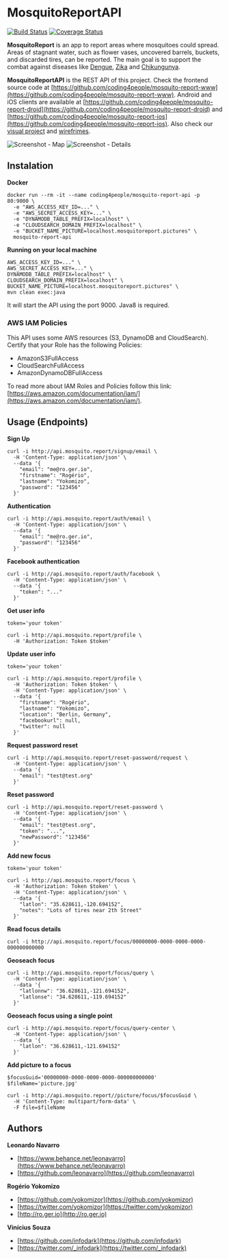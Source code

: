 # MosquitoReportAPI

[![Build Status](https://travis-ci.org/coding4people/mosquito-report-api.svg)](https://travis-ci.org/coding4people/mosquito-report-api)
[![Coverage Status](https://coveralls.io/repos/github/coding4people/mosquito-report-api/badge.svg?branch=master)](https://coveralls.io/github/coding4people/mosquito-report-api?branch=master)

**MosquitoReport** is an app to report areas where mosquitoes could spread. Areas of stagnant water, such as flower vases, uncovered barrels, buckets, and discarded tires, can be reported. The main goal is to support the combat against diseases like [Dengue](https://en.wikipedia.org/wiki/Dengue_fever), [Zika](https://en.wikipedia.org/wiki/Zika_fever) and [Chikungunya](https://en.wikipedia.org/wiki/Chikungunya).

**MosquitoReportAPI** is the REST API of this project. Check the frontend source code at [https://github.com/coding4people/mosquito-report-www](https://github.com/coding4people/mosquito-report-www). Android and iOS clients are available at [https://github.com/coding4people/mosquito-report-droid](https://github.com/coding4people/mosquito-report-droid) and [https://github.com/coding4people/mosquito-report-ios](https://github.com/coding4people/mosquito-report-ios). Also check our [visual project](https://s3.amazonaws.com/coding4people.com/mosquito.report/mosquito.report.visual.png) and [wirefrimes](https://s3.amazonaws.com/coding4people.com/mosquito.report/mosquito.report.wireframe.png).

<div>
  <img alt="Screenshot - Map" src="https://s3.amazonaws.com/coding4people.com/mosquito.report/mosquito.report.screenshot.map.png">
  <img alt="Screenshot - Details" src="https://s3.amazonaws.com/coding4people.com/mosquito.report/mosquito.report.screenshot.details.png">
</div>


## Instalation

**Docker**

```
docker run --rm -it --name coding4people/mosquito-report-api -p 80:9000 \
  -e "AWS_ACCESS_KEY_ID=..." \
  -e "AWS_SECRET_ACCESS_KEY=..." \
  -e "DYNAMODB_TABLE_PREFIX=localhost" \
  -e "CLOUDSEARCH_DOMAIN_PREFIX=localhost" \
  -e "BUCKET_NAME_PICTURE=localhost.mosquitoreport.pictures" \
  mosquito-report-api
```


**Running on your local machine**

```
AWS_ACCESS_KEY_ID=..." \
AWS_SECRET_ACCESS_KEY=..." \
DYNAMODB_TABLE_PREFIX=localhost" \
CLOUDSEARCH_DOMAIN_PREFIX=localhost" \
BUCKET_NAME_PICTURE=localhost.mosquitoreport.pictures" \
mvn clean exec:java
```

It will start the API using the port 9000. Java8 is required.


### AWS IAM Policies

This API uses some AWS resources (S3, DynamoDB and CloudSearch). Certify that your Role has the following Policies:

  * AmazonS3FullAccess
  * CloudSearchFullAccess
  * AmazonDynamoDBFullAccess
  
To read more about IAM Roles and Policies follow this link: [https://aws.amazon.com/documentation/iam/](https://aws.amazon.com/documentation/iam/).
  

## Usage (Endpoints)

**Sign Up**

```
curl -i http://api.mosquito.report/signup/email \
  -H 'Content-Type: application/json' \
  --data '{
    "email": "me@ro.ger.io",
    "firstname": "Rogério",
    "lastname": "Yokomizo",
    "password": "123456"
  }'
```


**Authentication**

```
curl -i http://api.mosquito.report/auth/email \
  -H 'Content-Type: application/json' \
  --data '{
    "email": "me@ro.ger.io",
    "password": "123456"
  }'
```


**Facebook authentication**

```
curl -i http://api.mosquito.report/auth/facebook \
  -H 'Content-Type: application/json' \
  --data '{
    "token": "..."
  }'
```


**Get user info**

```
token='your token'

curl -i http://api.mosquito.report/profile \
  -H 'Authorization: Token $token'
```


**Update user info**

```
token='your token'

curl -i http://api.mosquito.report/profile \
  -H 'Authorization: Token $token' \
  -H 'Content-Type: application/json' \
  --data '{
    "firstname": "Rogério",
    "lastname": "Yokomizo",
    "location": "Berlin, Germany",
    "facebookurl": null,
    "twitter": null
  }'
```


**Request password reset**

```
curl -i http://api.mosquito.report/reset-password/request \
  -H 'Content-Type: application/json' \
  --data '{
    "email": "test@test.org"
  }'
```


**Reset password**

```
curl -i http://api.mosquito.report/reset-password \
  -H 'Content-Type: application/json' \
  --data '{
    "email": "test@test.org",
    "token": "...",
    "newPassword": "123456"
  }'
```


**Add new focus**

```
token='your token'

curl -i http://api.mosquito.report/focus \
  -H 'Authorization: Token $token' \
  -H 'Content-Type: application/json' \
  --data '{
    "latlon": "35.628611,-120.694152",
    "notes": "Lots of tires near 2th Street"
  }'
```


**Read focus details**

```
curl -i http://api.mosquito.report/focus/00000000-0000-0000-0000-000000000000
```


**Geoseach focus**

```
curl -i http://api.mosquito.report/focus/query \
  -H 'Content-Type: application/json' \
  --data '{
    "latlonnw": "36.628611,-121.694152",
    "latlonse": "34.628611,-119.694152"
  }'
```


**Geoseach focus using a single point**

```
curl -i http://api.mosquito.report/focus/query-center \
  -H 'Content-Type: application/json' \
  --data '{
    "latlon": "36.628611,-121.694152"
  }'
```


**Add picture to a focus**

```
$focusGuid='00000000-0000-0000-0000-000000000000'
$fileName='picture.jpg'

curl -i http://api.mosquito.report//picture/focus/$focusGuid \
  -H 'Content-Type: multipart/form-data' \
  -F file=$fileName
```


## Authors

**Leonardo Navarro**

  * [https://www.behance.net/leonavarro](https://www.behance.net/leonavarro)
  * [https://github.com/leonavarro](https://github.com/leonavarro)
  
 
**Rogério Yokomizo**

  * [https://github.com/yokomizor](https://github.com/yokomizor)
  * [https://twitter.com/yokomizor](https://twitter.com/yokomizor)
  * [http://ro.ger.io](http://ro.ger.io)


**Vinícius Souza**
  
  * [https://github.com/infodark](https://github.com/infodark)
  * [https://twitter.com/_infodark](https://twitter.com/_infodark)

